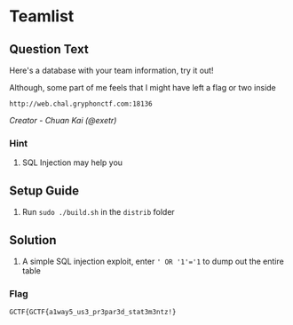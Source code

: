 # Teamlist

## Question Text
Here's a database with your team information, try it out!

Although, some part of me feels that I might have left a flag or two inside

`http://web.chal.gryphonctf.com:18136`

*Creator - Chuan Kai (@exetr)*

### Hint
1. SQL Injection may help you

## Setup Guide
1. Run `sudo ./build.sh` in the `distrib` folder

## Solution
1. A simple SQL injection exploit, enter `' OR '1'='1` to dump out the entire table
### Flag
`GCTF{GCTF{a1way5_us3_pr3par3d_stat3m3ntz!}`
